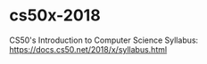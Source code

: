 # cs50x-2018
CS50's Introduction to Computer Science
Syllabus: https://docs.cs50.net/2018/x/syllabus.html
